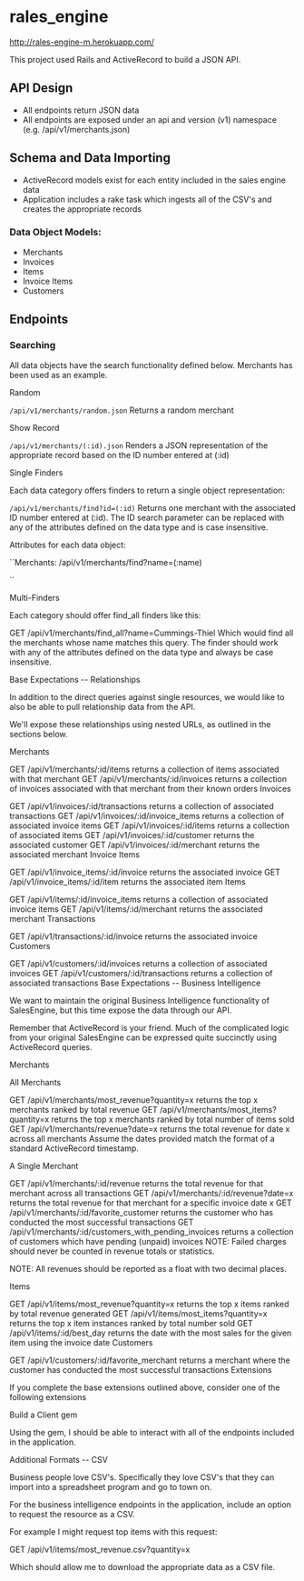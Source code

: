 # rales_engine
http://rales-engine-m.herokuapp.com/

This project used Rails and ActiveRecord to build a JSON API.


## API Design

* All endpoints return JSON data
* All endpoints are exposed under an api and version (v1) namespace (e.g. /api/v1/merchants.json)


## Schema and Data Importing

* ActiveRecord models exist for each entity included in the sales engine data
* Application includes a rake task which ingests all of the CSV's and creates the appropriate records

### Data Object Models:

* Merchants
* Invoices
* Items
* Invoice Items
* Customers


## Endpoints

### Searching

All data objects have the search functionality defined below.
Merchants has been used as an example.

Random

``/api/v1/merchants/random.json``
Returns a random merchant

Show Record

``/api/v1/merchants/(:id).json``
Renders a JSON representation of the appropriate record based on the ID number entered at (:id)

Single Finders

Each data category offers finders to return a single object representation:

``/api/v1/merchants/find?id=(:id)``
Returns one merchant with the associated ID number entered at (:id). The ID search parameter can be replaced with any of the attributes defined on the data type and is case insensitive.

Attributes for each data object:

``Merchants:
  /api/v1/merchants/find?name=(:name)

  ``




Multi-Finders

Each category should offer find_all finders like this:

GET /api/v1/merchants/find_all?name=Cummings-Thiel
Which would find all the merchants whose name matches this query. The finder should work with any of the attributes defined on the data type and always be case insensitive.

Base Expectations -- Relationships

In addition to the direct queries against single resources, we would like to also be able to pull relationship data from the API.

We'll expose these relationships using nested URLs, as outlined in the sections below.

Merchants

GET /api/v1/merchants/:id/items returns a collection of items associated with that merchant
GET /api/v1/merchants/:id/invoices returns a collection of invoices associated with that merchant from their known orders
Invoices

GET /api/v1/invoices/:id/transactions returns a collection of associated transactions
GET /api/v1/invoices/:id/invoice_items returns a collection of associated invoice items
GET /api/v1/invoices/:id/items returns a collection of associated items
GET /api/v1/invoices/:id/customer returns the associated customer
GET /api/v1/invoices/:id/merchant returns the associated merchant
Invoice Items

GET /api/v1/invoice_items/:id/invoice returns the associated invoice
GET /api/v1/invoice_items/:id/item returns the associated item
Items

GET /api/v1/items/:id/invoice_items returns a collection of associated invoice items
GET /api/v1/items/:id/merchant returns the associated merchant
Transactions

GET /api/v1/transactions/:id/invoice returns the associated invoice
Customers

GET /api/v1/customers/:id/invoices returns a collection of associated invoices
GET /api/v1/customers/:id/transactions returns a collection of associated transactions
Base Expectations -- Business Intelligence

We want to maintain the original Business Intelligence functionality of SalesEngine, but this time expose the data through our API.

Remember that ActiveRecord is your friend. Much of the complicated logic from your original SalesEngine can be expressed quite succinctly using ActiveRecord queries.

Merchants

All Merchants

GET /api/v1/merchants/most_revenue?quantity=x returns the top x merchants ranked by total revenue
GET /api/v1/merchants/most_items?quantity=x returns the top x merchants ranked by total number of items sold
GET /api/v1/merchants/revenue?date=x returns the total revenue for date x across all merchants
Assume the dates provided match the format of a standard ActiveRecord timestamp.

A Single Merchant

GET /api/v1/merchants/:id/revenue returns the total revenue for that merchant across all transactions
GET /api/v1/merchants/:id/revenue?date=x returns the total revenue for that merchant for a specific invoice date x
GET /api/v1/merchants/:id/favorite_customer returns the customer who has conducted the most successful transactions
GET /api/v1/merchants/:id/customers_with_pending_invoices returns a collection of customers which have pending (unpaid) invoices
NOTE: Failed charges should never be counted in revenue totals or statistics.

NOTE: All revenues should be reported as a float with two decimal places.

Items

GET /api/v1/items/most_revenue?quantity=x returns the top x items ranked by total revenue generated
GET /api/v1/items/most_items?quantity=x returns the top x item instances ranked by total number sold
GET /api/v1/items/:id/best_day returns the date with the most sales for the given item using the invoice date
Customers

GET /api/v1/customers/:id/favorite_merchant returns a merchant where the customer has conducted the most successful transactions
Extensions

If you complete the base extensions outlined above, consider one of the following extensions

Build a Client gem

Using the gem, I should be able to interact with all of the endpoints included in the application.

Additional Formats -- CSV

Business people love CSV's. Specifically they love CSV's that they can import into a spreadsheet program and go to town on.

For the business intelligence endpoints in the application, include an option to request the resource as a CSV.

For example I might request top items with this request:

GET /api/v1/items/most_revenue.csv?quantity=x

Which should allow me to download the appropriate data as a CSV file.
